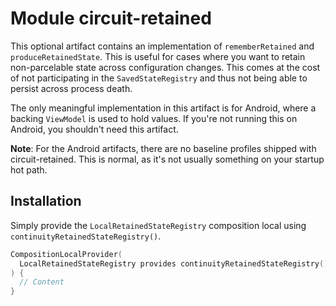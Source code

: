 # Module circuit-retained

This optional artifact contains an implementation of `rememberRetained` and `produceRetainedState`. This is
useful for cases where you want to retain non-parcelable state across configuration changes. This
comes at the cost of not participating in the `SavedStateRegistry` and thus not being able to
persist across process death.

The only meaningful implementation in this artifact is for Android, where a backing `ViewModel` is used
to hold values. If you're not running this on Android, you shouldn't need this artifact.

**Note**: For the Android artifacts, there are no baseline profiles shipped with circuit-retained.
This is normal, as it's not usually something on your startup hot path.

## Installation

Simply provide the `LocalRetainedStateRegistry` composition local using `continuityRetainedStateRegistry()`.

```kotlin
CompositionLocalProvider(
  LocalRetainedStateRegistry provides continuityRetainedStateRegistry(),
) {
  // Content
}
```
